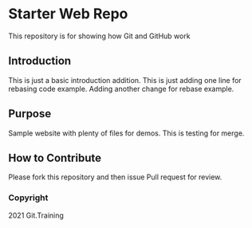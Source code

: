 # Starter Web Repo

This repository is for showing how Git and GitHub work

## Introduction

This is just a basic introduction addition.
This is just adding one line for rebasing code example. Adding another change for rebase example.
## Purpose

Sample website with plenty of files for demos.
This is testing for merge.

## How to Contribute

Please fork this repository and then issue Pull request for review.

### Copyright

2021 Git.Training